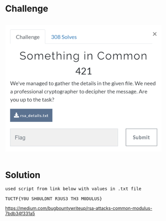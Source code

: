 # Challenge #
<br>![alt text](crypto1.png)
<br><br>
# Solution #
<pre>
used script from link below with values in .txt file

TUCTF{Y0U_SH0ULDNT_R3US3_TH3_M0DULUS}
</pre>
https://medium.com/bugbountywriteup/rsa-attacks-common-modulus-7bdb34f331a5


